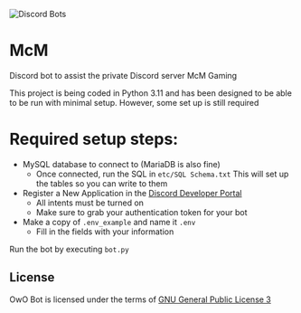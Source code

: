 ![Discord Bots](https://top.gg/api/widget/1051886152812073021.svg)

# McM

Discord bot to assist the private Discord server McM Gaming

This project is being coded in Python 3.11 and has been designed to be able to be run with minimal setup. However, some set up is still required

# Required setup steps:

* MySQL database to connect to (MariaDB is also fine)
  * Once connected, run the SQL in `etc/SQL Schema.txt` This will set up the tables so you can write to them
* Register a New Application in the [Discord Developer Portal](https://discord.com/developers/applications)
  * All intents must be turned on
  * Make sure to grab your authentication token for your bot
* Make a copy of `.env_example` and name it `.env`
  * Fill in the fields with your information

Run the bot by executing `bot.py`


## License
OwO Bot is licensed under the terms of [GNU General Public License 3](https://github.com/ShydenMcM/McMBot/blob/main/LICENSE)
